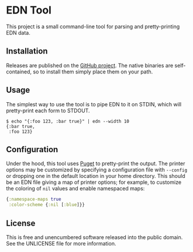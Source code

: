 EDN Tool
========

This project is a small command-line tool for parsing and pretty-printing EDN
data.


## Installation

Releases are published on the [GitHub project](https://github.com/greglook/edn-tool/releases).
The native binaries are self-contained, so to install them simply place them on
your path.


## Usage

The simplest way to use the tool is to pipe EDN to it on STDIN, which will
pretty-print each form to STDOUT.

```
$ echo "{:foo 123, :bar true}" | edn --width 10
{:bar true,
 :foo 123}
```


## Configuration

Under the hood, this tool uses [Puget](https://github.com/greglook/puget) to
pretty-print the output. The printer options may be customized by specifying a
configuration file with `--config` or dropping one in the default location in
your home directory. This should be an EDN file giving a map of printer options;
for example, to customize the coloring of `nil` values and enable namespaced
maps:

```clojure
{:namespace-maps true
 :color-scheme {:nil [:blue]}}
```


## License

This is free and unencumbered software released into the public domain.
See the UNLICENSE file for more information.

